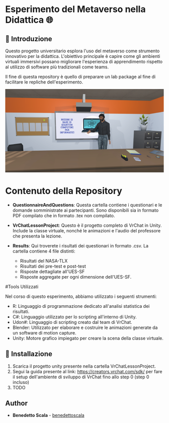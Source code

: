 # Esperimento del Metaverso nella Didattica 🌐

## 📌 Introduzione

Questo progetto universitario esplora l'uso del metaverso come strumento innovativo per la didattica. L'obiettivo principale è capire come gli ambienti virtuali immersivi possano migliorare l'esperienza di apprendimento rispetto al utilizzo di software più tradizionali come teams.

Il fine di questa repository è quello di preparare un lab package al fine di facilitare le repliche dell'esperimento.

<p align = "center">
  <img src = "Blobs/vrchatlezione.png?raw=true" width = "800" heigth = "600">
</p>

# Contenuto della Repository

- **QuestionnaireAndQuestions**: Questa cartella contiene i questionari e le domande somministrate ai partecipanti. Sono disponibili sia in formato PDF compilato che in formato .tex non compilato.
  
- **VrChatLessonProject**: Questo è il progetto completo di VrChat in Unity. Include la classe virtuale, nonché le animazioni e l'audio del professore che presenta la lezione.
  
- **Results**: Qui troverete i risultati dei questionari in formato .csv. La cartella contiene 4 file distinti:
  - Risultati del NASA-TLX
  - Risultati dei pre-test e post-test
  - Risposte dettagliate all'UES-SF
  - Risposte aggregate per ogni dimensione dell'UES-SF.

#Tools Utilizzati

Nel corso di questo esperimento, abbiamo utilizzato i seguenti strumenti:
- R: Linguaggio di programmazione dedicato all'analisi statistica dei risultati.
- C#: Linguaggio utilizzato per lo scripting all'interno di Unity.
- Udon#: Linguaggio di scripting creato dal team di VrChat.
- Blender: Utilizzato per elaborare e costruire le animazioni generate da un software di motion capture.
- Unity: Motore grafico impiegato per creare la scena della classe virtuale.

## 🚀 Installazione

1. Scarica il progetto unity presente nella cartella VrChatLessonProject.
2. Segui la guida presente al link: https://creators.vrchat.com/sdk/ per fare il setup dell'ambiente di sviluppo di VrChat fino allo step 0 (step 0 incluso)
3. TODO

## Author
* **Benedetto Scala** - [benedettoscala](https://github.com/benedettoscala)
